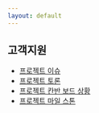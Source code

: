 ```yaml
---
layout: default
---
```

## 고객지원

<ul>
    <li>
    <a href="https://github.com/project-zzom/graphic-recording/issues" target="_blank">프로젝트 이슈</a>
    </li>
    <li>
    <a href="https://github.com/project-zzom/graphic-recording/discussions" target="_blank">프로젝트 토론</a>
    </li>
    <li>
    <a href="https://github.com/project-zzom/graphic-recording/projects/1" target="_blank">프로젝트 칸반 보드 상황</a>
    </li>
    <li>
    <a href="https://github.com/project-zzom/graphic-recording/milestones" target="_blank">프로젝트 마일 스톤</a>
    </li>
</ul>